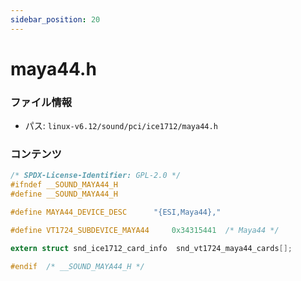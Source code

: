 ```yaml
---
sidebar_position: 20
---
```

# maya44.h

### ファイル情報

- パス: `linux-v6.12/sound/pci/ice1712/maya44.h`

### コンテンツ

```h
/* SPDX-License-Identifier: GPL-2.0 */
#ifndef __SOUND_MAYA44_H
#define __SOUND_MAYA44_H

#define MAYA44_DEVICE_DESC		"{ESI,Maya44},"

#define VT1724_SUBDEVICE_MAYA44		0x34315441	/* Maya44 */

extern struct snd_ice1712_card_info  snd_vt1724_maya44_cards[];

#endif	/* __SOUND_MAYA44_H */

```
